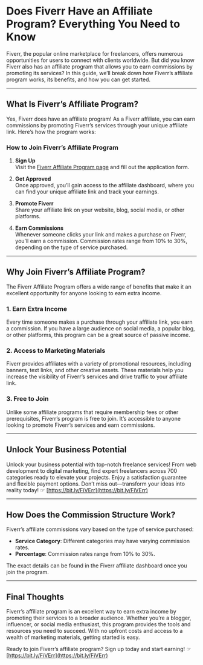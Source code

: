# Does Fiverr Have an Affiliate Program? Everything You Need to Know

Fiverr, the popular online marketplace for freelancers, offers numerous opportunities for users to connect with clients worldwide. But did you know Fiverr also has an affiliate program that allows you to earn commissions by promoting its services? In this guide, we’ll break down how Fiverr’s affiliate program works, its benefits, and how you can get started.

---

## What Is Fiverr’s Affiliate Program?

Yes, Fiverr does have an affiliate program! As a Fiverr affiliate, you can earn commissions by promoting Fiverr’s services through your unique affiliate link. Here’s how the program works:

### How to Join Fiverr’s Affiliate Program

1. **Sign Up**  
   Visit the [Fiverr Affiliate Program page](https://bit.ly/FiVErr) and fill out the application form.

2. **Get Approved**  
   Once approved, you’ll gain access to the affiliate dashboard, where you can find your unique affiliate link and track your earnings.

3. **Promote Fiverr**  
   Share your affiliate link on your website, blog, social media, or other platforms.

4. **Earn Commissions**  
   Whenever someone clicks your link and makes a purchase on Fiverr, you’ll earn a commission. Commission rates range from 10% to 30%, depending on the type of service purchased.

---

## Why Join Fiverr’s Affiliate Program?

The Fiverr Affiliate Program offers a wide range of benefits that make it an excellent opportunity for anyone looking to earn extra income.

### 1. Earn Extra Income  
Every time someone makes a purchase through your affiliate link, you earn a commission. If you have a large audience on social media, a popular blog, or other platforms, this program can be a great source of passive income.

### 2. Access to Marketing Materials  
Fiverr provides affiliates with a variety of promotional resources, including banners, text links, and other creative assets. These materials help you increase the visibility of Fiverr’s services and drive traffic to your affiliate link.

### 3. Free to Join  
Unlike some affiliate programs that require membership fees or other prerequisites, Fiverr’s program is free to join. It’s accessible to anyone looking to promote Fiverr’s services and earn commissions.

---

## Unlock Your Business Potential  

Unlock your business potential with top-notch freelance services! From web development to digital marketing, find expert freelancers across 700 categories ready to elevate your projects. Enjoy a satisfaction guarantee and flexible payment options. Don’t miss out—transform your ideas into reality today! ☞ [https://bit.ly/FiVErr](https://bit.ly/FiVErr)

---

## How Does the Commission Structure Work?

Fiverr’s affiliate commissions vary based on the type of service purchased:

- **Service Category**: Different categories may have varying commission rates.
- **Percentage**: Commission rates range from 10% to 30%.

The exact details can be found in the Fiverr affiliate dashboard once you join the program.

---

## Final Thoughts

Fiverr’s affiliate program is an excellent way to earn extra income by promoting their services to a broader audience. Whether you’re a blogger, influencer, or social media enthusiast, this program provides the tools and resources you need to succeed. With no upfront costs and access to a wealth of marketing materials, getting started is easy.

Ready to join Fiverr’s affiliate program? Sign up today and start earning! ☞ [https://bit.ly/FiVErr](https://bit.ly/FiVErr)
